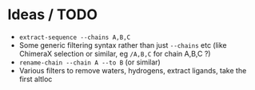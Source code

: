 # Ideas / TODO

- `extract-sequence --chains A,B,C`
- Some generic filtering syntax rather than just `--chains` etc (like ChimeraX selection or similar, eg `/A,B,C` for chain A,B,C ?)
- `rename-chain --chain A --to B` (or similar)
- Various filters to remove waters, hydrogens, extract ligands, take the first altloc